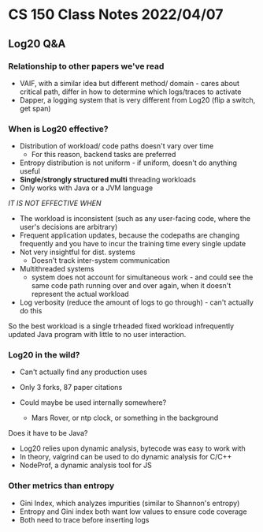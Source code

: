 # CS 150 Class Notes 2022/04/07

## Log20 Q&A

### Relationship to other papers we've read

* VAIF, with a similar idea but different method/ domain - cares about critical path,
  differ in how to determine which logs/traces to activate
* Dapper, a logging system that is very different from Log20 (flip a switch, get span)

### When is Log20 effective?

* Distribution of workload/ code paths doesn't vary over time
  * For this reason, backend tasks are preferred
* Entropy distribution is not uniform - if uniform, doesn't do anything useful
* **Single/strongly structured multi** threading workloads
* Only works with Java or a JVM language

*IT IS NOT EFFECTIVE WHEN*

* The workload is inconsistent (such as any user-facing code, where the user's decisions are 
  arbitrary)
* Frequent application updates, because the codepaths are changing frequently and you have to
  incur the training time every single update
* Not very insightful for dist. systems
  * Doesn't track inter-system communication
* Multithreaded systems
  * system does not account for simultaneous work - and could see the same code path running over 
    and over again, when it doesn't represent the actual workload
* Log verbosity (reduce the amount of logs to go through) - can't actually do this

So the best workload is a single trheaded fixed workload infrequently updated Java program with
little to no user interaction.

### Log20 in the wild?

* Can't actually find any production uses
* Only 3 forks, 87 paper citations

* Could maybe be used internally somewhere?
  * Mars Rover, or ntp clock, or something in the background

Does it have to be Java?

* Log20 relies upon dynamic analysis, bytecode was easy to work with
* In theory, valgrind can be used to do dynamic analysis for C/C++
* NodeProf, a dynamic analysis tool for JS

### Other metrics than entropy

* Gini Index, which analyzes impurities (similar to Shannon's entropy)
* Entropy and Gini index both want low values to ensure code coverage
* Both need to trace before inserting logs

